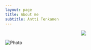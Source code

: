 ```yaml
---
layout: page
title: About me
subtitle: Antti Tenkanen
---
```


<div style="text-align:center"><img src ="https://i1.rgstatic.net/ii/profile.image/AS%3A323145850916865@1454055382885_l/Antti_Tenkanen.png" /></div>

![Photo](https://i1.rgstatic.net/ii/profile.image/AS%3A323145850916865@1454055382885_l/Antti_Tenkanen.png)
